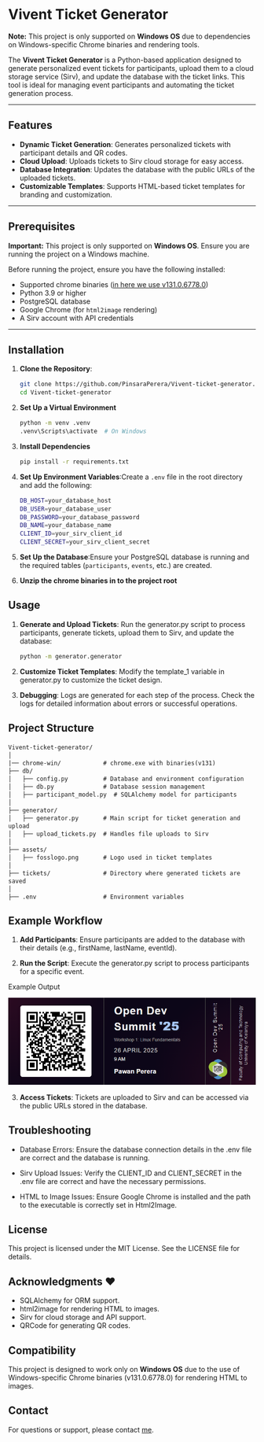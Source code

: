 # Vivent Ticket Generator

**Note:** This project is only supported on **Windows OS** due to dependencies on Windows-specific Chrome binaries and rendering tools.

The **Vivent Ticket Generator** is a Python-based application designed to generate personalized event tickets for participants, upload them to a cloud storage service (Sirv), and update the database with the ticket links. This tool is ideal for managing event participants and automating the ticket generation process.

---

## Features

- **Dynamic Ticket Generation**: Generates personalized tickets with participant details and QR codes.
- **Cloud Upload**: Uploads tickets to Sirv cloud storage for easy access.
- **Database Integration**: Updates the database with the public URLs of the uploaded tickets.
- **Customizable Templates**: Supports HTML-based ticket templates for branding and customization.

---

## Prerequisites

**Important:** This project is only supported on **Windows OS**. Ensure you are running the project on a Windows machine.

Before running the project, ensure you have the following installed:

- Supported chrome binaries ([in here we use v131.0.6778.0](https://drive.google.com/drive/folders/1NkBMQMXUH4MYmXoTGKL73heSGs9G37qo?usp=sharing))
- Python 3.9 or higher
- PostgreSQL database
- Google Chrome (for `html2image` rendering)
- A Sirv account with API credentials

---

## Installation

1. **Clone the Repository**:
   ```bash
   git clone https://github.com/PinsaraPerera/Vivent-ticket-generator.git
   cd Vivent-ticket-generator
   ```

2. **Set Up a Virtual Environment**
    ```bash
    python -m venv .venv
    .venv\Scripts\activate  # On Windows
    ```

3. **Install Dependencies**
    ```bash
    pip install -r requirements.txt
    ```

4. **Set Up Environment Variables**:Create a `.env` file in the root directory and add the following:
    ```bash
    DB_HOST=your_database_host
    DB_USER=your_database_user
    DB_PASSWORD=your_database_password
    DB_NAME=your_database_name
    CLIENT_ID=your_sirv_client_id
    CLIENT_SECRET=your_sirv_client_secret
    ```

5. **Set Up the Database**:Ensure your PostgreSQL database is running and the required tables (`participants`, `events`, etc.) are created.

6. **Unzip the chrome binaries in to the project root**

## Usage

1. **Generate and Upload Tickets**: Run the generator.py script to process participants, generate tickets, upload them to Sirv, and update the database:
    ```bash
    python -m generator.generator
    ```

2. **Customize Ticket Templates**: Modify the template_1 variable in generator.py to customize the ticket design.

3. **Debugging**: Logs are generated for each step of the process. Check the logs for detailed information about errors or successful operations.

## Project Structure

    Vivent-ticket-generator/
    │
    |── chrome-win/            # chrome.exe with binaries(v131)
    ├── db/
    │   ├── config.py          # Database and environment configuration
    │   ├── db.py              # Database session management
    │   ├── participant_model.py  # SQLAlchemy model for participants
    │
    ├── generator/
    │   ├── generator.py       # Main script for ticket generation and upload
    │   ├── upload_tickets.py  # Handles file uploads to Sirv
    │
    ├── assets/
    │   ├── fosslogo.png       # Logo used in ticket templates
    │
    ├── tickets/               # Directory where generated tickets are saved
    │
    ├── .env                   # Environment variables 


## Example Workflow

1. **Add Participants**: Ensure participants are added to the database with their details (e.g., firstName, lastName, eventId).

2. **Run the Script**: Execute the generator.py script to process participants for a specific event.

Example Output

![Sample Ticket](./tickets/b16bf10d-c1d7-4267-b33a-2b6c8de3704f.png)

3. **Access Tickets**: Tickets are uploaded to Sirv and can be accessed via the public URLs stored in the database.

## Troubleshooting

- Database Errors: Ensure the database connection details in the .env file are correct and the database is running.

- Sirv Upload Issues: Verify the CLIENT_ID and CLIENT_SECRET in the .env file are correct and have the necessary permissions.

- HTML to Image Issues: Ensure Google Chrome is installed and the path to the executable is correctly set in Html2Image.

## License

This project is licensed under the MIT License. See the LICENSE file for details.

## Acknowledgments ❤️

- SQLAlchemy for ORM support.
- html2image for rendering HTML to images.
- Sirv for cloud storage and API support.
- QRCode for generating QR codes.

## Compatibility

This project is designed to work only on **Windows OS** due to the use of Windows-specific Chrome binaries (v131.0.6778.0) for rendering HTML to images.

## Contact

For questions or support, please contact [me](https://pawanperera.com/).

